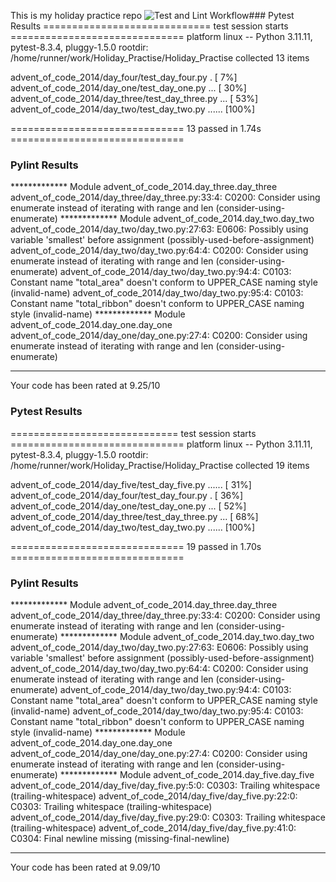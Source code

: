This is my holiday practice repo
![Test and Lint Workflow](https://github.com/Candice-Bennett/Holiday_Practise/actions/workflows/pytest-pylint.yml/badge.svg)### Pytest Results
============================= test session starts ==============================
platform linux -- Python 3.11.11, pytest-8.3.4, pluggy-1.5.0
rootdir: /home/runner/work/Holiday_Practise/Holiday_Practise
collected 13 items

advent_of_code_2014/day_four/test_day_four.py .                          [  7%]
advent_of_code_2014/day_one/test_day_one.py ...                          [ 30%]
advent_of_code_2014/day_three/test_day_three.py ...                      [ 53%]
advent_of_code_2014/day_two/test_day_two.py ......                       [100%]

============================== 13 passed in 1.74s ==============================
### Pylint Results
************* Module advent_of_code_2014.day_three.day_three
advent_of_code_2014/day_three/day_three.py:33:4: C0200: Consider using enumerate instead of iterating with range and len (consider-using-enumerate)
************* Module advent_of_code_2014.day_two.day_two
advent_of_code_2014/day_two/day_two.py:27:63: E0606: Possibly using variable 'smallest' before assignment (possibly-used-before-assignment)
advent_of_code_2014/day_two/day_two.py:64:4: C0200: Consider using enumerate instead of iterating with range and len (consider-using-enumerate)
advent_of_code_2014/day_two/day_two.py:94:4: C0103: Constant name "total_area" doesn't conform to UPPER_CASE naming style (invalid-name)
advent_of_code_2014/day_two/day_two.py:95:4: C0103: Constant name "total_ribbon" doesn't conform to UPPER_CASE naming style (invalid-name)
************* Module advent_of_code_2014.day_one.day_one
advent_of_code_2014/day_one/day_one.py:27:4: C0200: Consider using enumerate instead of iterating with range and len (consider-using-enumerate)

-----------------------------------
Your code has been rated at 9.25/10

### Pytest Results
============================= test session starts ==============================
platform linux -- Python 3.11.11, pytest-8.3.4, pluggy-1.5.0
rootdir: /home/runner/work/Holiday_Practise/Holiday_Practise
collected 19 items

advent_of_code_2014/day_five/test_day_five.py ......                     [ 31%]
advent_of_code_2014/day_four/test_day_four.py .                          [ 36%]
advent_of_code_2014/day_one/test_day_one.py ...                          [ 52%]
advent_of_code_2014/day_three/test_day_three.py ...                      [ 68%]
advent_of_code_2014/day_two/test_day_two.py ......                       [100%]

============================== 19 passed in 1.70s ==============================
### Pylint Results
************* Module advent_of_code_2014.day_three.day_three
advent_of_code_2014/day_three/day_three.py:33:4: C0200: Consider using enumerate instead of iterating with range and len (consider-using-enumerate)
************* Module advent_of_code_2014.day_two.day_two
advent_of_code_2014/day_two/day_two.py:27:63: E0606: Possibly using variable 'smallest' before assignment (possibly-used-before-assignment)
advent_of_code_2014/day_two/day_two.py:64:4: C0200: Consider using enumerate instead of iterating with range and len (consider-using-enumerate)
advent_of_code_2014/day_two/day_two.py:94:4: C0103: Constant name "total_area" doesn't conform to UPPER_CASE naming style (invalid-name)
advent_of_code_2014/day_two/day_two.py:95:4: C0103: Constant name "total_ribbon" doesn't conform to UPPER_CASE naming style (invalid-name)
************* Module advent_of_code_2014.day_one.day_one
advent_of_code_2014/day_one/day_one.py:27:4: C0200: Consider using enumerate instead of iterating with range and len (consider-using-enumerate)
************* Module advent_of_code_2014.day_five.day_five
advent_of_code_2014/day_five/day_five.py:5:0: C0303: Trailing whitespace (trailing-whitespace)
advent_of_code_2014/day_five/day_five.py:22:0: C0303: Trailing whitespace (trailing-whitespace)
advent_of_code_2014/day_five/day_five.py:29:0: C0303: Trailing whitespace (trailing-whitespace)
advent_of_code_2014/day_five/day_five.py:41:0: C0304: Final newline missing (missing-final-newline)

-----------------------------------
Your code has been rated at 9.09/10

